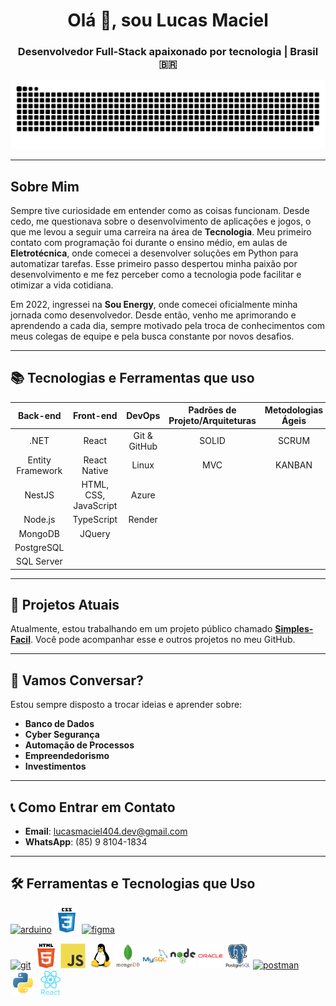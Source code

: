 <h1 align="center">Olá 👋, sou Lucas Maciel</h1>
<h3 align="center">Desenvolvedor Full-Stack apaixonado por tecnologia | Brasil 🇧🇷</h3>

<picture>
  <source
    media="(prefers-color-scheme: dark)"
    srcset="https://raw.githubusercontent.com/platane/snk/output/github-contribution-grid-snake-dark.svg"
  />
  <source
    media="(prefers-color-scheme: light)"
    srcset="https://raw.githubusercontent.com/platane/snk/output/github-contribution-grid-snake.svg"
  />
  <img
    alt="github contribution grid snake animation"
    src="https://raw.githubusercontent.com/platane/snk/output/github-contribution-grid-snake.svg"
  />
</picture>

---

## Sobre Mim

Sempre tive curiosidade em entender como as coisas funcionam. Desde cedo, me questionava sobre o desenvolvimento de aplicações e jogos, o que me levou a seguir uma carreira na área de **Tecnologia**. Meu primeiro contato com programação foi durante o ensino médio, em aulas de **Eletrotécnica**, onde comecei a desenvolver soluções em Python para automatizar tarefas. Esse primeiro passo despertou minha paixão por desenvolvimento e me fez perceber como a tecnologia pode facilitar e otimizar a vida cotidiana.

Em 2022, ingressei na **Sou Energy**, onde comecei oficialmente minha jornada como desenvolvedor. Desde então, venho me aprimorando e aprendendo a cada dia, sempre motivado pela troca de conhecimentos com meus colegas de equipe e pela busca constante por novos desafios.

---

## 📚 Tecnologias e Ferramentas que uso

| **Back-end** | **Front-end** | **DevOps** | **Padrões de Projeto/Arquiteturas** | **Metodologias Ágeis** |
|:------------:|:-------------:|:----------:|:-----------------------------------:|:----------------------:|
| .NET         | React          | Git & GitHub | SOLID                             | SCRUM                  |
| Entity Framework | React Native | Linux     | MVC                               | KANBAN                 |
| NestJS       | HTML, CSS, JavaScript | Azure |                                   |                        |
| Node.js      | TypeScript     | Render     |                                   |                        |
| MongoDB      | JQuery         |             |                                   |                        |
| PostgreSQL   |                |             |                                   |                        |
| SQL Server   |                |             |                                   |                        |

---

## 🚀 Projetos Atuais

Atualmente, estou trabalhando em um projeto público chamado [**Simples-Facil**](https://github.com/LucasMaciel404/Simples-Facil). Você pode acompanhar esse e outros projetos no meu GitHub.

---

## 💬 Vamos Conversar?

Estou sempre disposto a trocar ideias e aprender sobre:

- **Banco de Dados**
- **Cyber Segurança**
- **Automação de Processos**
- **Empreendedorismo**
- **Investimentos**

---



## 📞 Como Entrar em Contato

- **Email**: [lucasmaciel404.dev@gmail.com](mailto:lucasmaciel404.dev@gmail.com)
- **WhatsApp**: (85) 9 8104-1834

---

## 🛠️ Ferramentas e Tecnologias que Uso

<p align="left">
  <a href="https://www.arduino.cc/" target="_blank"><img src="https://cdn.worldvectorlogo.com/logos/arduino-1.svg" alt="arduino" width="40" height="40"/></a>
  <a href="https://www.w3schools.com/css/" target="_blank"><img src="https://raw.githubusercontent.com/devicons/devicon/master/icons/css3/css3-original-wordmark.svg" alt="css3" width="40" height="40"/></a>
  <a href="https://www.figma.com/" target="_blank"><img src="https://www.vectorlogo.zone/logos/figma/figma-icon.svg" alt="figma" width="40" height="40"/></a>
  
  <a href="https://git-scm.com/" target="_blank"><img src="https://www.vectorlogo.zone/logos/git-scm/git-scm-icon.svg" alt="git" width="40" height="40"/></a>
  <a href="https://www.w3.org/html/" target="_blank"><img src="https://raw.githubusercontent.com/devicons/devicon/master/icons/html5/html5-original-wordmark.svg" alt="html5" width="40" height="40"/></a>
  <a href="https://developer.mozilla.org/en-US/docs/Web/JavaScript" target="_blank"><img src="https://raw.githubusercontent.com/devicons/devicon/master/icons/javascript/javascript-original.svg" alt="javascript" width="40" height="40"/></a>
  <a href="https://www.linux.org/" target="_blank"><img src="https://raw.githubusercontent.com/devicons/devicon/master/icons/linux/linux-original.svg" alt="linux" width="40" height="40"/></a>
  <a href="https://www.mongodb.com/" target="_blank"><img src="https://raw.githubusercontent.com/devicons/devicon/master/icons/mongodb/mongodb-original-wordmark.svg" alt="mongodb" width="40" height="40"/></a>
  <a href="https://www.mysql.com/" target="_blank"><img src="https://raw.githubusercontent.com/devicons/devicon/master/icons/mysql/mysql-original-wordmark.svg" alt="mysql" width="40" height="40"/></a>
  <a href="https://nodejs.org" target="_blank"><img src="https://raw.githubusercontent.com/devicons/devicon/master/icons/nodejs/nodejs-original-wordmark.svg" alt="nodejs" width="40" height="40"/></a>
  <a href="https://www.oracle.com/" target="_blank"><img src="https://raw.githubusercontent.com/devicons/devicon/master/icons/oracle/oracle-original.svg" alt="oracle" width="40" height="40"/></a>
  <a href="https://www.postgresql.org" target="_blank"><img src="https://raw.githubusercontent.com/devicons/devicon/master/icons/postgresql/postgresql-original-wordmark.svg" alt="postgresql" width="40" height="40"/></a>
  <a href="https://postman.com" target="_blank"><img src="https://www.vectorlogo.zone/logos/getpostman/getpostman-icon.svg" alt="postman" width="40" height="40"/></a>
  <a href="https://www.python.org" target="_blank"><img src="https://raw.githubusercontent.com/devicons/devicon/master/icons/python/python-original.svg" alt="python" width="40" height="40"/></a>
  <a href="https://reactjs.org/" target="_blank"><img src="https://raw.githubusercontent.com/devicons/devicon/master/icons/react/react-original-wordmark.svg" alt="react" width="40" height="40"/></a>
</p>
